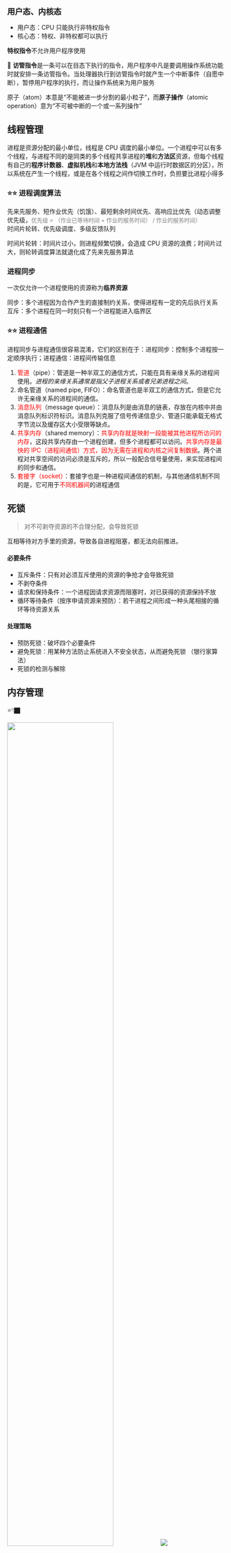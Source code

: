 <span style="font-size: 18px;font-weight: bold">用户态、内核态</span>

- 用户态：CPU 只能执行非特权指令
- 核心态：特权、非特权都可以执行

**特权指令**不允许用户程序使用

🌟 **访管指令**是一条可以在目态下执行的指令，用户程序中凡是要调用操作系统功能时就安排一条访管指令。当处理器执行到访管指令时就产生一个中断事件（自愿中断），暂停用户程序的执行，而让操作系统来为用户服务

原子（atom）本意是“不能被进一步分割的最小粒子”，而**原子操作**（atomic operation）意为“不可被中断的一个或一系列操作”

## 线程管理
进程是资源分配的最小单位，线程是 CPU 调度的最小单位。一个进程中可以有多个线程，与进程不同的是同类的多个线程共享进程的**堆**和**方法区**资源，但每个线程有自己的**程序计数器**、**虚拟机栈**和**本地方法栈**（JVM 中运行时数据区的分区），所以系统在产生一个线程，或是在各个线程之间作切换工作时，负担要比进程小得多

### ⭐⭐ 进程调度算法
先来先服务、短作业优先（饥饿）、最短剩余时间优先、高响应比优先（动态调整优先级，<span style="font-size: 13px;color: gray">优先级 = （作业已等待时间 + 作业的服务时间） / 作业的服务时间）</span>  
时间片轮转、优先级调度、多级反馈队列

时间片轮转：时间片过小，则进程频繁切换，会造成 CPU 资源的浪费；时间片过大，则轮转调度算法就退化成了先来先服务算法

### 进程同步
一次仅允许一个进程使用的资源称为**临界资源**  

同步：多个进程因为合作产生的直接制约关系，使得进程有一定的先后执行关系  
互斥：多个进程在同一时刻只有一个进程能进入临界区


### ⭐⭐ 进程通信
进程同步与进程通信很容易混淆，它们的区别在于：进程同步：控制多个进程按一定顺序执行；进程通信：进程间传输信息

1. <span style="color: red">管道</span>（pipe）：管道是一种半双工的通信方式，只能在具有亲缘关系的进程间使用。*进程的亲缘关系通常是指父子进程关系或者兄弟进程之间*。
2. 命名管道（named pipe, FIFO）：命名管道也是半双工的通信方式，但是它允许无亲缘关系的进程间的通信。
3. <span style="color: red">消息队列</span>（message queue）：消息队列是由消息的链表，存放在内核中并由消息队列标识符标识。消息队列克服了信号传递信息少、管道只能承载无格式字节流以及缓存区大小受限等缺点。
4. <span style="color: red">共享内存</span>（shared memory）：<span style="color: red">共享内存就是映射一段能被其他进程所访问的内存</span>，这段共享内存由一个进程创建，但多个进程都可以访问。<span style="color: red">共享内存是最快的 IPC（进程间通信）方式，因为无需在进程和内核之间复制数据</span>。两个进程对共享空间的访问必须是互斥的，所以一般配合信号量使用，来实现进程间的同步和通信。
5. <span style="color: red">套接字（socket）</span>：套接字也是一种进程间通信的机制，与其他通信机制不同的是，它可用于<span style="color: red">不同机器间</span>的进程通信


## 死锁

> 对不可剥夺资源的不合理分配，会导致死锁

互相等待对方手里的资源，导致各自进程阻塞，都无法向前推进。

#### 必要条件
- 互斥条件：只有对必须互斥使用的资源的争抢才会导致死锁
- 不剥夺条件
- 请求和保持条件：一个进程因请求资源而阻塞时，对已获得的资源保持不放
- 循环等待条件（按序申请资源来预防）：若干进程之间形成一种头尾相接的循环等待资源关系

#### 处理策略
- 预防死锁：破坏四个必要条件
- 避免死锁：用某种方法防止系统进入不安全状态，从而避免死锁
（银行家算法）
- 死锁的检测与解除

## 内存管理

⭐👇🏿

<img src="https://cdn.jsdelivr.net/gh/JingqingLin/ImageHosting@master/img/muMCeExdaznfRYT.png" width="70%"/>

<img src="https://cdn.jsdelivr.net/gh/JingqingLin/ImageHosting@master/img/1715f823df15c66d.png" />

上图中：
- 动态分区分配算法有：首次适应、循环首次适应、最佳适应、最坏适应

- **连续分配管理的三种方式，会有不同的碎片情况（见上图）；非连续分配中的分页式存储管理中会产生内部碎片**

- **外部碎片**指的是还没有被分配出去（不属于任何进程），但由于太小了无法分配给申请内存空间的新进程的内存空闲区域

- 基本分页、分段算法是**内存的非连续分配**方式

- 虚拟内存（内存扩充技术）使用了空分复用技术。即，*程序不需全部装入即可运行，运行时根据需要动态调入数据，若内存不够，换出一些数据*。（基于局部性原理，在程序装入时，可以将程序的一部分装入内存，而将其余部分留在外存，就能启动程序执行。在程序执行过程中，*当访问的信息不在内存时*，将所需要的部分调入内存，然后继续执行程序。另一方面，将内存中暂时不使用的内容换出到外存上。这样，系统好像为用户提供了一个比实际内存大得多的存储器，称为虚拟存储器。）

<img src="https://cdn.jsdelivr.net/gh/JingqingLin/ImageHosting@master/img/1285650-20180103113052799-1386920559.png"/>

### ⭐ 逻辑地址（相对地址）
进程在内存中的起始地址是不确定的，因此进程中的变量在内存中的存放位置要用相对地址表示

逻辑地址存放在指令中
- （用户进程的地址空间）逻辑地址空间分为若干页；物理内存空间分为若干页框

### 物理地址
变量在内存中实际存放的地址

### 基本分页存储管理

> 非连续的内存分配方式

- 逻辑地址如何转为物理地址？
  1. 求出逻辑地址所在页号
  2. 页面在内存中的起始地址
  3. 求逻辑地址在页面内的偏移量
  4. 物理地址 = 页面始址 + 偏移量

#### 页表
<img src="https://cdn.jsdelivr.net/gh/JingqingLin/ImageHosting@master/img/20200403171104.png" width="70%"/>

块号就是页框号

### 基本分段存储管理

> 非连续的内存分配方式

分段是按逻辑功能模块划分的

<img src="https://cdn.jsdelivr.net/gh/JingqingLin/ImageHosting@master/img/20200403171716.png" width="70%"/>

- 页的大小固定且由系统决定。段的长度却不固定，决定于用户编写的程序

### 页面置换算法（请求分页存储管理）
<img src="https://cdn.jsdelivr.net/gh/JingqingLin/ImageHosting@master/img/20200403173507.png" width="70%"/>

- 最佳置换算法（OPT）：选择以后永不使用，或者最长时间内不被访问的页面。（计算机中无法实现）  
- 先进先出置换算法（FIFO）：字面意思，算法性能差，会有 Belady 异常  
- **最近最久未使用置换算法（LRU）**：每次淘汰的页面是最近最久未使用的页面。局部性原理。`LinkedHashMap`，C++ 中无此类数据结构，可通过哈希表 + 双向链表（因为删除尾节结点时要把前一个结点赋给尾结点）实现
- 时钟置换算法（没看）  

## 设备管理
### 磁盘调度算法
- 先来先服务
- 最短寻道时间优先（饥饿）
- 电梯算法